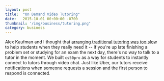 ```yaml
---
layout: post
title:  "On Demand Video Tutoring"
date:   2015-10-01 00:00:00 -0700
thumbnail: '/img/business/tutoring.png'
category: business
---
```

Alex Kaufman and I thought that <a href="http://thetab.com/us/harvard/2015/11/17/meet-the-startup-guys-who-are-going-to-save-your-cs-midterms-1309">arranging traditional tutoring was too slow</a> to help students when they really need it -- If you're up late finishing a problem set or studying for an exam the next day, there's no way to talk to a tutor in the moment. We built `cs50pro` as a way for students to instantly connect to tutors through video chat. Just like Uber, our tutors receive notifications when someone requests a session and the first person to respond is connected.